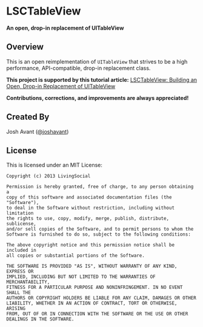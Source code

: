 # LSCTableView

**An open, drop-in replacement of UITableView**

## Overview

This is an open reimplementation of `UITableView` that strives to be a high performance, API-compatible, drop-in replacement class.

**This project is supported by this tutorial article:**
[LSCTableView: Building an Open, Drop-in Replacement of UITableView](https://techblog.livingsocial.com/blog/2013/12/02/lsctableview-building-an-open/)


**Contributions, corrections, and improvements are always appreciated!**

## Created By
Josh Avant ([@joshavant](https://twitter.com/joshavant))

## License
This is licensed under an MIT License:

    Copyright (c) 2013 LivingSocial

    Permission is hereby granted, free of charge, to any person obtaining a
    copy of this software and associated documentation files (the "Software"),
    to deal in the Software without restriction, including without limitation
    the rights to use, copy, modify, merge, publish, distribute, sublicense,
    and/or sell copies of the Software, and to permit persons to whom the
    Software is furnished to do so, subject to the following conditions:

    The above copyright notice and this permission notice shall be included in
    all copies or substantial portions of the Software.

    THE SOFTWARE IS PROVIDED "AS IS", WITHOUT WARRANTY OF ANY KIND, EXPRESS OR
    IMPLIED, INCLUDING BUT NOT LIMITED TO THE WARRANTIES OF MERCHANTABILITY,
    FITNESS FOR A PARTICULAR PURPOSE AND NONINFRINGEMENT. IN NO EVENT SHALL THE
    AUTHORS OR COPYRIGHT HOLDERS BE LIABLE FOR ANY CLAIM, DAMAGES OR OTHER
    LIABILITY, WHETHER IN AN ACTION OF CONTRACT, TORT OR OTHERWISE, ARISING
    FROM, OUT OF OR IN CONNECTION WITH THE SOFTWARE OR THE USE OR OTHER
    DEALINGS IN THE SOFTWARE.